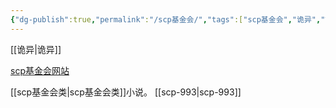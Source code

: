 ```yaml
---
{"dg-publish":true,"permalink":"/scp基金会/","tags":["scp基金会","诡异","故事","共创世界","规则"],"noteIcon":""}
---
```




[[诡异\|诡异]]

[scp基金会网站](http://scp-wiki-cn.wikidot.com/)

[[scp基金会类\|scp基金会类]]小说。
[[scp-993\|scp-993]]
